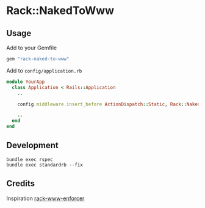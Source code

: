 # Rack::NakedToWww

## Usage

Add to your Gemfile

```ruby
gem "rack-naked-to-www"
```

Add to `config/application.rb`

```ruby
module YourApp
  class Application < Rails::Application
    ..

    config.middleware.insert_before ActionDispatch::Static, Rack::NakedToWww

    ..
  end
end
```

## Development

```
bundle exec rspec
bundle exec standardrb --fix
```

## Credits

Inspiration [rack-www-enforcer](https://github.com/guilleiguaran/rack-www-enforcer)
